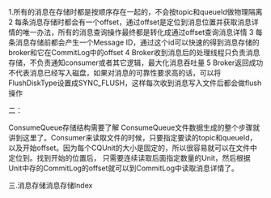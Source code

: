 1.所有的消息在存储时都是按顺序存在一起的，不会按topic和queueId做物理隔离
 2 每条消息存储时都会有一个offset，通过offset是定位到消息位置并获取消息详情的唯一办法，所有的消息查询操作最终都是转化成通过offset查询消息详情
3  每条消息存储前都会产生一个Message ID，通过这个id可以快速的得到消息存储的broker和它在CommitLog中的offset
4  Broker收到消息后的处理线程只负责消息存储，不负责通知consumer或者其它逻辑，最大化消息吞吐量
 5  Broker返回成功不代表消息已经写入磁盘，如果对消息的可靠性要求高的话，可以将FlushDiskType设置成SYNC_FLUSH，这样每次收到消息写入文件后都会做flush操作
 
 
 二：
 
 ConsumeQueue存储结构需要了解
 ConsumeQueue文件数据生成的整个步骤就讲到这里了。Consumer来读取文件的时候，只要指定要读的topic和queueId，
 以及开始offset。因为每个CQUnit的大小是固定的，所以很容易就可以在文件中定位到。找到开始的位置后，
 只需要连续读取后面指定数量的Unit，然后根据Unit中存的CommitLog的offset就可以到CommitLog中读取消息详情了。
 
 
 三.消息存储消息存储Index
 
 
  
